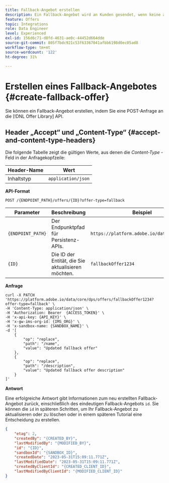 ```yaml
---
title: Fallback-Angebot erstellen
description: Ein Fallback-Angebot wird an Kunden gesendet, wenn keine anderen Angebote für sie geeignet sind.
feature: Offers
topic: Integrations
role: Data Engineer
level: Experienced
exl-id: 156d6c71-d8fd-4631-ae0c-44452d664dde
source-git-commit: 805f7bdc921c53f63367041afbb6198d0ec05ad8
workflow-type: tm+mt
source-wordcount: '122'
ht-degree: 31%

---
```


# Erstellen eines Fallback-Angebotes {#create-fallback-offer}

Sie können ein Fallback-Angebot erstellen, indem Sie eine POST-Anfrage an die [!DNL Offer Library] API.

## Header „Accept“ und „Content-Type“ {#accept-and-content-type-headers}

Die folgende Tabelle zeigt die gültigen Werte, aus denen die *Content-Type* -Feld in der Anfragekopfzeile:

| Header-Name | Wert |
| ----------- | ----- |
| Inhaltstyp | `application/json` |

**API-Format**

```http
POST /{ENDPOINT_PATH}/offers/{ID}?offer-type=fallback
```

| Parameter | Beschreibung | Beispiel |
| --------- | ----------- | ------- |
| `{ENDPOINT_PATH}` | Der Endpunktpfad für Persistenz-APIs. | `https://platform.adobe.io/data/core/dps/` |
| `{ID}` | Die ID der Entität, die Sie aktualisieren möchten. | `fallbackOffer1234` |

**Anfrage**

```shell
curl -X PATCH 'https://platform.adobe.io/data/core/dps/offers/fallbackOffer1234?offer-type=fallback' \
-H 'Content-Type: application/json' \
-H 'Authorization: Bearer  {ACCESS_TOKEN}' \
-H 'x-api-key: {API_KEY}' \
-H 'x-gw-ims-org-id: {IMS_ORG}' \
-H 'x-sandbox-name: {SANDBOX_NAME}' \
-d '[
    {
        "op": "replace",
        "path": "/name",
        "value": "Updated fallback offer"
    },
    {
        "op": "replace",
        "path": "/description",
        "value": "Updated fallback offer description"
    }
]'
```

**Antwort**

Eine erfolgreiche Antwort gibt Informationen zum neu erstellten Fallback-Angebot zurück, einschließlich des eindeutigen Fallback-Angebots `id`. Sie können die `id` in späteren Schritten, um Ihr Fallback-Angebot zu aktualisieren oder zu löschen oder in einem späteren Tutorial eine Entscheidung zu erstellen.


```json
{
    "etag": 2,
    "createdBy": "{CREATED_BY}",
    "lastModifiedBy": "{MODIFIED_BY}",
    "id": "{ID}",
    "sandboxId": "{SANDBOX_ID}",
    "createdDate": "2023-05-31T15:09:11.771Z",
    "lastModifiedDate": "2023-05-31T15:09:11.771Z",
    "createdByClientId": "{CREATED_CLIENT_ID}",
    "lastModifiedByClientId": "{MODIFIED_CLIENT_ID}"
}
```
